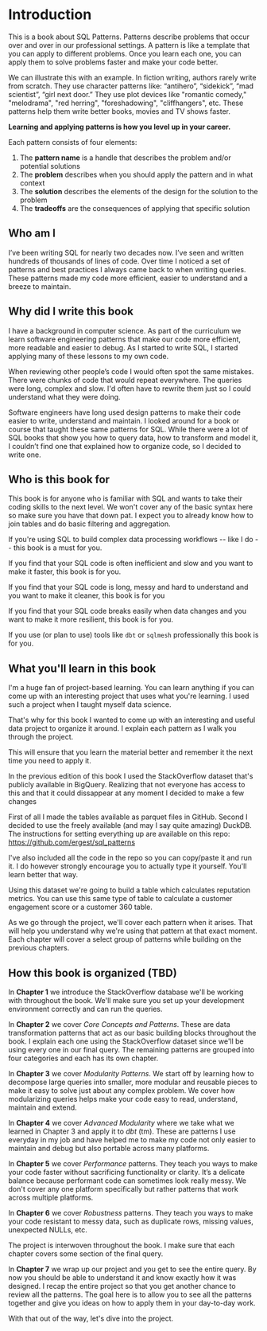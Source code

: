 # Introduction
This is a book about SQL Patterns. Patterns describe problems that occur over and over in our professional settings. A pattern is like a template that you can apply to different problems. Once you learn each one, you can apply them to solve problems faster and make your code better.

We can illustrate this with an example. In fiction writing, authors rarely write from scratch. They use character patterns like: “antihero”, “sidekick”, “mad scientist”, “girl next door.” They use plot devices like "romantic comedy," "melodrama", "red herring", "foreshadowing", "cliffhangers", etc. These patterns help them write better books, movies and TV shows faster.

**Learning and applying patterns is how you level up in your career.**

Each pattern consists of four elements:

1. The **pattern name** is a handle that describes the problem and/or potential solutions
2. The **problem** describes when you should apply the pattern and in what context
3. The **solution** describes the elements of the design for the solution to the problem
4. The **tradeoffs** are the consequences of applying that specific solution

## Who am I
I’ve been writing SQL for nearly two decades now. I’ve seen and written hundreds of thousands of lines of code. Over time I noticed a set of patterns and best practices I always came back to when writing queries. These patterns made my code more efficient, easier to understand and a breeze to maintain.

## Why did I write this book
I have a background in computer science. As part of the curriculum we learn software engineering patterns that make our code more efficient, more readable and easier to debug. As I started to write SQL, I started applying many of these lessons to my own code.

When reviewing other people’s code I would often spot the same mistakes. There were chunks of code that would repeat everywhere. The queries were long, complex and slow. I'd often have to rewrite them just so I could understand what they were doing.

Software engineers have long used design patterns to make their code easier to write, understand and maintain. I looked around for a book or course that taught these same patterns for SQL. While there were a lot of SQL books that show you how to query data, how to transform and model it, I couldn’t find one that explained how to organize code, so I decided to write one.

## Who is this book for
This book is for anyone who is familiar with SQL and wants to take their coding skills to the next level. We won't cover any of the basic syntax here so make sure you have that down pat. I expect you to already know how to join tables and do basic filtering and aggregation.

If you're using SQL to build complex data processing workflows -- like I do -- this book is a must for you.

If you find that your SQL code is often inefficient and slow and you want to make it faster, this book is for you.

If you find that your SQL code is long, messy and hard to understand and you want to make it cleaner, this book is for you

If you find that your SQL code breaks easily when data changes and you want to make it more resilient, this book is for you.

If you use (or plan to use) tools like `dbt` or `sqlmesh` professionally this book is for you.

## What you'll learn in this book
I'm a huge fan of project-based learning. You can learn anything if you can come up with an interesting project that uses what you're learning. I used such a project when I taught myself data science.

That's why for this book I wanted to come up with an interesting and useful data project to organize it around. I explain each pattern as I walk you through the project.

This will ensure that you learn the material better and remember it the next time you need to apply it.

In the previous edition of this book I used the StackOverflow dataset that's publicly available in BigQuery. Realizing that not everyone has access to this and that it could dissappear at any moment I decided to make a few changes

First of all I made the tables available as parquet files in GitHub. Second I decided to use the freely available (and may I say quite amazing) DuckDB. The instructions for setting everything up are available on this repo: https://github.com/ergest/sql_patterns

I've also included all the code in the repo so you can copy/paste it and run it. I do however strongly encourage you to actually type it yourself. You'll learn better that way.

Using this dataset we're going to build a table which calculates reputation metrics. You can use this same type of table to calculate a customer engagement score or a customer 360 table.

As we go through the project, we'll cover each pattern when it arises. That will help you understand why we're using that pattern at that exact moment. Each chapter will cover a select group of patterns while building on the previous chapters.

## How this book is organized (TBD)
In **Chapter 1** we introduce the StackOverflow database we'll be working with throughout the book. We'll make sure you set up your development environment correctly and can run the queries.

In **Chapter 2** we cover *Core Concepts and Patterns*. These are data transformation patterns that act as our basic building blocks throughout the book. I explain each one using the StackOverflow dataset since we'll be using every one in our final query. The remaining patterns are grouped into four categories and each has its own chapter.

In **Chapter 3** we cover *Modularity Patterns*. We start off by learning how to decompose large queries into smaller, more modular and reusable pieces to make it easy to solve just about any complex problem. We cover how modularizing queries helps make your code easy to read, understand, maintain and extend.

In **Chapter 4** we cover *Advanced Modularity* where we take what we learned in Chapter 3 and apply it to *dbt* (tm). These are patterns I use everyday in my job and have helped me to make my code not only easier to maintain and debug but also portable across many platforms.

In **Chapter 5** we cover *Performance* patterns. They teach you ways to make your code faster without sacrificing functionality or clarity. It’s a delicate balance because performant code can sometimes look really messy. We don't cover any one platform specifically but rather patterns that work across multiple platforms.

In **Chapter 6** we cover *Robustness* patterns. They teach you ways to make your code resistant to messy data, such as duplicate rows, missing values, unexpected NULLs, etc.

The project is interwoven throughout the book. I make sure that each chapter covers some section of the final query.

In **Chapter 7** we wrap up our project and you get to see the entire query. By now you should be able to understand it and know exactly how it was designed. I recap the entire project so that you get another chance to review all the patterns. The goal here is to allow you to see all the patterns together and give you ideas on how to apply them in your day-to-day work.

With that out of the way, let's dive into the project.